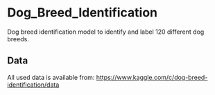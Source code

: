 # Dog_Breed_Identification

Dog breed identification model to identify and label 120 different dog breeds.

## Data

All used data is available from: https://www.kaggle.com/c/dog-breed-identification/data
